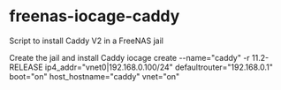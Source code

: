 # freenas-iocage-caddy
Script to install Caddy V2 in a FreeNAS jail

Create the jail and install Caddy
iocage create --name="caddy" -r 11.2-RELEASE ip4_addr="vnet0|192.168.0.100/24" defaultrouter="192.168.0.1" boot="on" host_hostname="caddy" vnet="on"
